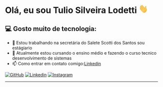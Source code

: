 # Olá, eu sou Tulio Silveira Lodetti <img width="30px" height="30" src="https://github.com/SatYu26/SatYu26/raw/master/Assets/Hi.gif" />

## 💻 Gosto muito de tecnologia:
- 🔧 Estou trabalhando na secretária do Salete Scotti dos Santos sou estágiario
- 🌱 Atualmente estou cursando o ensino médio e fazendo o curso tecnico desenvolvimento de sistemas
- 📫 Como entrar em contato comigo:[Linkedin](https://www.linkedin.com/in/TULIOLODETTI/)

[![GitHub](https://img.shields.io/badge/Github-100000?style=for-the-badge&logo=github&logoColor=white)](https://github.com/TulioSilveiraLodetti)
[![Linkedin](https://img.shields.io/badge/Linkedin-0077B5?style=for-the-badge&logo=linkedin&logoColor=white)](https://www.linkedin.com/in/tulio-lodetti)
[![Instagram](https://img.shields.io/badge/Instagram-E4405F?style=for-the-badge&logo=instagram&logoColor=white)](https://www.instagram.com/eutuliolodetti/) 

---
